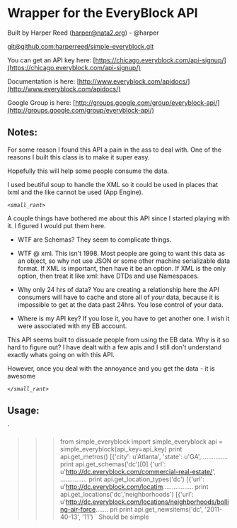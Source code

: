 Wrapper for the EveryBlock API
===============================

Built by Harper Reed (harper@nata2.org) - @harper

[git@github.com:harperreed/simple-everyblock.git](https://github.com/harperreed/simple-everyblock)

You can get an API key here: [https://chicago.everyblock.com/api-signup/](https://chicago.everyblock.com/api-signup/)

Documentation is here: [http://www.everyblock.com/apidocs/](http://www.everyblock.com/apidocs/)

Google Group is here: [http://groups.google.com/group/everyblock-api/](http://groups.google.com/group/everyblock-api/)

Notes:
-----

For some reason I found this API a pain in the ass to deal with. One of the reasons I built this class is to make it super easy. 

Hopefully this will help some people consume the data.

I used beutiful soup to handle the XML so it could be used in places that lxml and the like cannot be used (App Engine).

*`<small_rant>`*

A couple things have bothered me about this API since I started playing with it. I figured I would put them here. 

 * WTF are Schemas? They seem to complicate things.

 * WTF @ xml. This isn't 1998. Most people are going to want this data as an object, so why not use JSON or some other machine serializable data format. If XML is important, then have it be an option. If XML is the only option, then treat it like xml: have DTDs and use Namespaces. 

 * Why only 24 hrs of data? You are creating a relationship here the API consumers will have to cache and store all of *your* data, because it is impossible to get at the data past 24hrs. You lose control of your data.

 * Where is my API key? If you lose it, you have to get another one. I wish it were associated with my EB account. 

This API seems built to dissuade people from using the EB data. Why is it so hard to figure out? I have dealt with a few apis and I still don't understand exactly whats going on with this API.

However, once you deal with the annoyance and you get the data - it is awesome

*`</small_rant>`*

Usage:
------
`
  >>> from simple_everyblock import simple_everyblock
  >>> api = simple_everyblock(api_key=api_key)
  >>> print api.get_metros()
  [{'city': u'Atlanta', 'state': u'GA',...............
  >>> print api.get_schemas('dc')[0]
  {'url': u'http://dc.everyblock.com/commercial-real-estate/', ...............
  >>> print api.get_location_types('dc')
  [{'url': u'http://dc.everyblock.com/locatim.................
  >>> print api.get_locations('dc','neighborhoods')
  [{'url': u'http://dc.everyblock.com/locations/neighborhoods/bolling-air-force.......
  >>> pri print api.get_newsitems('dc', '2011-40-13', '11')
`
Should be simple
